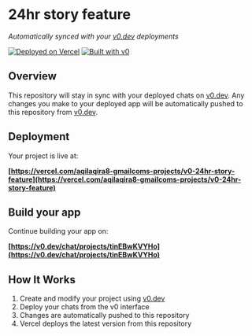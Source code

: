 # 24hr story feature

*Automatically synced with your [v0.dev](https://v0.dev) deployments*

[![Deployed on Vercel](https://img.shields.io/badge/Deployed%20on-Vercel-black?style=for-the-badge&logo=vercel)](https://vercel.com/aqilaqira8-gmailcoms-projects/v0-24hr-story-feature)
[![Built with v0](https://img.shields.io/badge/Built%20with-v0.dev-black?style=for-the-badge)](https://v0.dev/chat/projects/tinEBwKVYHo)

## Overview

This repository will stay in sync with your deployed chats on [v0.dev](https://v0.dev).
Any changes you make to your deployed app will be automatically pushed to this repository from [v0.dev](https://v0.dev).

## Deployment

Your project is live at:

**[https://vercel.com/aqilaqira8-gmailcoms-projects/v0-24hr-story-feature](https://vercel.com/aqilaqira8-gmailcoms-projects/v0-24hr-story-feature)**

## Build your app

Continue building your app on:

**[https://v0.dev/chat/projects/tinEBwKVYHo](https://v0.dev/chat/projects/tinEBwKVYHo)**

## How It Works

1. Create and modify your project using [v0.dev](https://v0.dev)
2. Deploy your chats from the v0 interface
3. Changes are automatically pushed to this repository
4. Vercel deploys the latest version from this repository